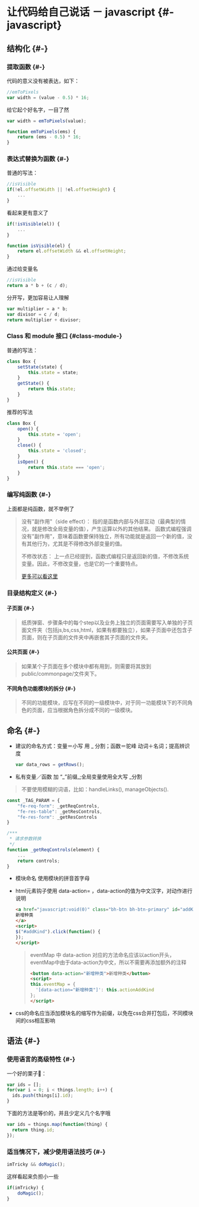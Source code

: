# 让代码给自己说话 － javascript {#-javascript}

## 结构化 {#-}

### 提取函数 {#-}

代码的意义没有被表达，如下：

```js
//emToPixels
var width = (value - 0.5) * 16;
```

给它起个好名字，一目了然

```js
var width = emToPixels(value);

function emToPixels(ems) {
    return (ems - 0.5) * 16;
}
```

### 表达式替换为函数 {#-}

普通的写法：

```js
//isVisible
if(!el.offsetWidth || !el.offsetHeight) {
    ...
}
```

看起来更有意义了

```js
if(!isVisible(el)) {
    ...
}

function isVisible(el) {
    return el.offsetWidth && el.offsetHeight;
}
```

通过给变量名

```js
//isVisible
return a * b + (c / d);
```

分开写，更加容易让人理解

```js
var multiplier = a * b;
var divisor = c / d;
return multiplier + divisor;
```

### Class 和 module 接口 {#class-module-}

普通的写法：

```js
class Box {
    setState(state) {
        this.state = state;
    }
    getState() {
        return this.state;
    }
}
```

推荐的写法

```js
class Box {
    open() {
        this.state = 'open';
    }
    close() {
        this.state = 'closed';
    }
    isOpen() {
        return this.state === 'open';
    }
}
```

### 编写纯函数 {#-}

上面都是纯函数，就不举例了

> 没有"副作用"（side effect）： 指的是函数内部与外部互动（最典型的情况，就是修改全局变量的值），产生运算以外的其他结果。 函数式编程强调没有"副作用"，意味着函数要保持独立，所有功能就是返回一个新的值，没有其他行为，尤其是不得修改外部变量的值。
>
> 不修改状态： 上一点已经提到，函数式编程只是返回新的值，不修改系统变量。因此，不修改变量，也是它的一个重要特点。
>
> [更多可以看这里](http://www.ruanyifeng.com/blog/2012/04/functional_programming.html)

### 目录结构定义 {#-}

#### 子页面 {#-}

> 纸质弹窗、步骤条中的每个step以及业务上独立的页面需要写入单独的子页面文件夹（包括js,bs,css,html，如果有都要独立），如果子页面中还包含子页面，则在子页面的文件夹中再嵌套其子页面的文件夹。

#### 公共页面 {#-}

> 如果某个子页面在多个模块中都有用到，则需要将其放到public/commonpage/文件夹下。

#### 不同角色功能模块的拆分 {#-}

> 不同的功能模块，应写在不同的一级模块中，对于同一功能模块下的不同角色的页面，应当根据角色拆分成不同的一级模块。

## 命名 {#-}

* 建议的命名方式：变量＝小写 用 \_ 分割；函数＝驼峰 动词＋名词；提高辨识度

  ```js
  var data_rows = getRows();
  ```

* 私有变量／函数 加 “\_”前缀_;全局变量使用全大写 _分割

> 不要使用模糊的词语，比如：handleLinks\(\), manageObjects\(\).

```js
const _TAG_PARAM = {
    "fe-req-form": _getReqControls,
    "fe-res-table": _getResControls,
    "fe-res-form": _getResControls
}

/***
 * 请求参数转换
 */
function _getReqControls(element) {
    ...
    return controls;
}
```

* 模块命名 使用模块的拼音首字母
* html元素钩子使用 data-action= ，data-action的值为中文汉字，对动作进行说明

  ```html
  <a href="javascript:void(0)" class="bh-btn bh-btn-primary" id="addKind">
  新增种类
  </a>
  <script>
  $("#addKind").click(function() {
  });
  </script>
  ```

  > eventMap 中 data-action 对应的方法命名应该以action开头，eventMap中由于data-action为中文，所以不需要再添加额外的注释
  >
  > ```html
  > <button data-action="新增种类">新增种类</button>
  > <script>
  > this.eventMap = {
  >   '[data-action="新增种类"]': this.actionAddKind
  > };
  > </script>
  > ```

* css的命名应当添加模块名的缩写作为前缀，以免在css合并打包后，不同模块间的css相互影响

## 语法 {#-}

### 使用语言的高级特性 {#-}

一个好的栗子🌰：

```js
var ids = [];
for(var i = 0; i < things.length; i++) {
  ids.push(things[i].id);
}
```

下面的方法是等价的，并且少定义几个名字哦

```js
var ids = things.map(function(thing) {
  return thing.id;
});
```

### 适当情况下，减少使用语法技巧 {#-}

```js
imTricky && doMagic();
```

这样看起来负担小一些

```js
if(imTricky) {
    doMagic();
}
```



